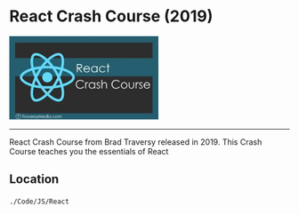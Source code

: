 # React Crash Course (2019)

<img src="./react-logo.jpg" height=150 />

---

React Crash Course from Brad Traversy released in 2019. This Crash Course teaches you the essentials of React

## Location

`./Code/JS/React`
